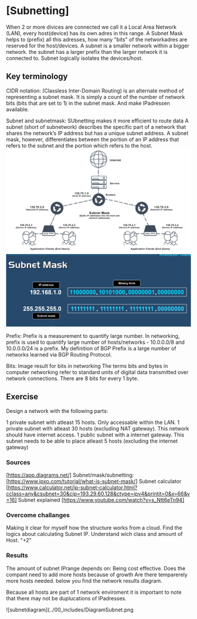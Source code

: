 # [Subnetting]
When 2 or more divices are connected we call it a Local Area Network (LAN), every host(device) has its own adres in this range. A Subnet Mask helps to (prefix) all this adresses, how many "bits" of the networkadres are reserved for the host/devices. A subnet is a smaller network within a bigger network. the subnet has a larger prefix than the larger network it is connected to. Subnet logically isolates the devices/host. 

## Key terminology
CIDR notation: 
(Classless Inter-Domain Routing) is an alternate method of representing a subnet mask. It is simply a count of the number of network bits (bits that are set to 1) in the subnet mask. And make IPadressen available. 

Subnet and subnetmask:
SUbnetting makes it more efficient to route data
A subnet (short of subnetwork) describes the specific part of a network that shares the network’s IP address but has a unique subnet address. 
A subnet mask, however, differentiates between the portion of an IP address that refers to the subnet and the portion which refers to the host.
![subnet](../00_includes/subnet%20mask.png)
![subnetip](../00_includes/subnetipadres.png)

Prefix:
Prefix is a measurement to quantify large number. In networking, prefix is used to quantify large number of hosts/networks - 10.0.0.0/8 and 10.0.0.0/24 is a prefix. My definition of BGP Prefix is a large number of networks learned via BGP Routing Protocol.

Bits:
Image result for bits in networking
The terms bits and bytes in computer networking refer to standard units of digital data transmitted over network connections. There are 8 bits for every 1 byte.

## Exercise
Design a network with the following parts:

1 private subnet with atleast 15 hosts. Only accessable within the LAN.
1 private subnet with atleast 30 hosts (excluding NAT gateway). This network should have internet access.
1 public subnet with a internet gateway. This subnet needs to be able to place atleast 5 hosts (excluding the internet gateway)

### Sources
[https://app.diagrams.net/]
Subnet/mask/subnetting:
[https://www.ipxo.com/tutorial/what-is-subnet-mask/]
Subnet calculator
[https://www.calculator.net/ip-subnet-calculator.html?cclass=any&csubnet=30&cip=193.29.60.128&ctype=ipv4&printit=0&x=66&y=16]
Subnet explained
[https://www.youtube.com/watch?v=s_Ntt6eTn94]

### Overcome challanges
Making it clear for myself how the structure works from a cloud. Find the logics about calculating Subnet IP. Understand wich class and amount of Host. "+2" 

### Results
The amount of subnet IPrange depends on:
Being cost effective. 
Does the compant need to add more hosts because of growth
Are there temparerely more hosts needed. 
below you find the network results diagram.

Because all hosts are part of 1 network enviroment it is important to note that there may not be duplucations of IPadresses.

![subnetdiagram](../00_includes/DiagramSubnet.png

